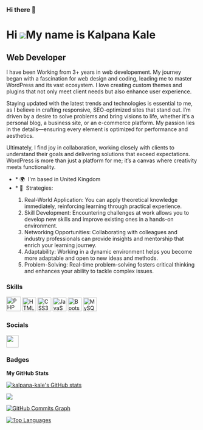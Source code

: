 ### Hi there 👋

<!--
**kalpana-kale/kalpana-kale** is a ✨ _special_ ✨ repository because its `README.md` (this file) appears on your GitHub profile.

Here are some ideas to get you started:

- 🔭 I’m currently working on ...
- 🌱 I’m currently learning ...
- 👯 I’m looking to collaborate on ...
- 🤔 I’m looking for help with ...
- 💬 Ask me about ...
- 📫 How to reach me: ...
- 😄 Pronouns: ...
- ⚡ Fun fact: ...
-->
Hi ![](https://user-images.githubusercontent.com/18350557/176309783-0785949b-9127-417c-8b55-ab5a4333674e.gif)My name is Kalpana Kale
====================================================================================================================================

Web Developer
------------------

I have been Working from 3+ years in web developement. My journey began with a fascination for web design and coding, leading me to master WordPress and its vast ecosystem. I love creating custom themes and plugins that not only meet client needs but also enhance user experience.

Staying updated with the latest trends and technologies is essential to me, as I believe in crafting responsive, SEO-optimized sites that stand out. I’m driven by a desire to solve problems and bring visions to life, whether it's a personal blog, a business site, or an e-commerce platform. My passion lies in the details—ensuring every element is optimized for performance and aesthetics.

Ultimately, I find joy in collaboration, working closely with clients to understand their goals and delivering solutions that exceed expectations. WordPress is more than just a platform for me; it’s a canvas where creativity meets functionality.
<ul>
<li>* 🌍  I'm based in United Kingdom</li>
<li>* 🧠  Strategies: </li><ol start="1">
<li> Real-World Application: You can apply theoretical knowledge immediately, reinforcing learning through practical experience.</li>
<li>Skill Development: Encountering challenges at work allows you to develop new skills and improve existing ones in a hands-on environment.</li>
<li>Networking Opportunities: Collaborating with colleagues and industry professionals can provide insights and mentorship that enrich your learning journey.</li>
<li>Adaptability: Working in a dynamic environment helps you become more adaptable and open to new ideas and methods.</li>
<li>Problem-Solving: Real-time problem-solving fosters critical thinking and enhances your ability to tackle complex issues.</li></ol></ul>
 

### Skills


<p align="left">
<a href="https://www.mysql.com/" target="_blank" rel="noreferrer"><img src="https://raw.githubusercontent.com/danielcranney/readme-generator/main/public/icons/skills/php-colored.svg" width="38" height="38" alt="PHP" /></a>
<a href="https://developer.mozilla.org/en-US/docs/Glossary/HTML5" target="_blank" rel="noreferrer"><img src="https://raw.githubusercontent.com/danielcranney/readme-generator/main/public/icons/skills/html5-colored.svg" width="36" height="36" alt="HTML5" /></a>
<a href="https://www.w3.org/TR/CSS/#css" target="_blank" rel="noreferrer"><img src="https://raw.githubusercontent.com/danielcranney/readme-generator/main/public/icons/skills/css3-colored.svg" width="36" height="36" alt="CSS3" /></a>
<a href="https://developer.mozilla.org/en-US/docs/Web/JavaScript" target="_blank" rel="noreferrer"><img src="https://raw.githubusercontent.com/danielcranney/readme-generator/main/public/icons/skills/javascript-colored.svg" width="36" height="36" alt="JavaScript" /></a>
<a href="https://getbootstrap.com/" target="_blank" rel="noreferrer"><img src="https://raw.githubusercontent.com/danielcranney/readme-generator/main/public/icons/skills/bootstrap-colored.svg" width="36" height="36" alt="Bootstrap" /></a>
<a href="https://www.mysql.com/" target="_blank" rel="noreferrer"><img src="https://raw.githubusercontent.com/danielcranney/readme-generator/main/public/icons/skills/mysql-colored.svg" width="36" height="36" alt="MySQL" /></a>
</p>


### Socials

<p align="left"> <a href="https://www.github.com/kalpana-kale" target="_blank" rel="noreferrer"><img src="https://raw.githubusercontent.com/danielcranney/readme-generator/main/public/icons/socials/github-dark.svg" width="32" height="32" /></a></p>

### Badges

<b>My GitHub Stats</b>

<a href="http://www.github.com/kalpana-kale"><img src="https://github-readme-stats.vercel.app/api?username=kalpana-kale&show_icons=true&hide=&count_private=true&title_color=0891b2&text_color=ffffff&icon_color=0891b2&bg_color=1c1917&hide_border=true&show_icons=true" alt="kalpana-kale's GitHub stats" /></a>

<a href="http://www.github.com/kalpana-kale"><img src="https://github-readme-streak-stats.herokuapp.com/?user=kalpana-kale&stroke=ffffff&background=1c1917&ring=0891b2&fire=0891b2&currStreakNum=ffffff&currStreakLabel=0891b2&sideNums=ffffff&sideLabels=ffffff&dates=ffffff&hide_border=true" /></a>

<a href="http://www.github.com/kalpana-kale"><img src="https://activity-graph.herokuapp.com/graph?username=kalpana-kale&bg_color=1c1917&color=ffffff&line=0891b2&point=ffffff&area_color=1c1917&area=true&hide_border=true&custom_title=GitHub%20Commits%20Graph" alt="GitHub Commits Graph" /></a>

<a href="https://github.com/kalpana-kale" align="left"><img src="https://github-readme-stats.vercel.app/api/top-langs/?username=kalpana-kale&langs_count=10&title_color=0891b2&text_color=ffffff&icon_color=0891b2&bg_color=1c1917&hide_border=true&locale=en&custom_title=Top%20%Languages" alt="Top Languages" /></a>
